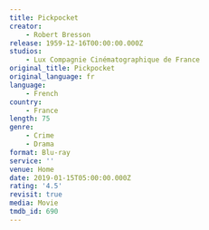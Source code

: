 ```yaml
---
title: Pickpocket
creator:
    - Robert Bresson
release: 1959-12-16T00:00:00.000Z
studios:
    - Lux Compagnie Cinématographique de France
original_title: Pickpocket
original_language: fr
language:
    - French
country:
    - France
length: 75
genre:
    - Crime
    - Drama
format: Blu-ray
service: ''
venue: Home
date: 2019-01-15T05:00:00.000Z
rating: '4.5'
revisit: true
media: Movie
tmdb_id: 690
---
```



